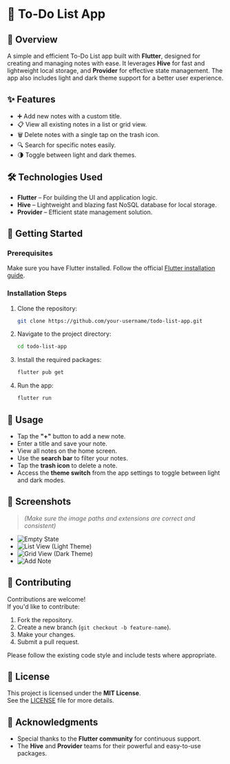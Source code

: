 # 📝 To-Do List App

## 📌 Overview
A simple and efficient To-Do List app built with **Flutter**, designed for creating and managing notes with ease. It leverages **Hive** for fast and lightweight local storage, and **Provider** for effective state management. The app also includes light and dark theme support for a better user experience.

## ✨ Features
- ➕ Add new notes with a custom title.
- 📋 View all existing notes in a list or grid view.
- 🗑️ Delete notes with a single tap on the trash icon.
- 🔍 Search for specific notes easily.
- 🌗 Toggle between light and dark themes.

## 🛠️ Technologies Used
- **Flutter** – For building the UI and application logic.
- **Hive** – Lightweight and blazing fast NoSQL database for local storage.
- **Provider** – Efficient state management solution.

## 🚀 Getting Started

### Prerequisites
Make sure you have Flutter installed. Follow the official [Flutter installation guide](https://flutter.dev/docs/get-started/install).

### Installation Steps
1. Clone the repository:
   ```bash
   git clone https://github.com/your-username/todo-list-app.git
   ```
2. Navigate to the project directory:
   ```bash
   cd todo-list-app
   ```
3. Install the required packages:
   ```bash
   flutter pub get
   ```
4. Run the app:
   ```bash
   flutter run
   ```

## 📱 Usage
- Tap the **"+"** button to add a new note.
- Enter a title and save your note.
- View all notes on the home screen.
- Use the **search bar** to filter your notes.
- Tap the **trash icon** to delete a note.
- Access the **theme switch** from the app settings to toggle between light and dark modes.

## 📸 Screenshots

> *(Make sure the image paths and extensions are correct and consistent)*

- ![Empty State](screenshots/empty_note.PNG)
- ![List View (Light Theme)](screenshots/light_mode.PNG)
- ![Grid View (Dark Theme)](screenshots/notes_grid_view.PNG)
- ![Add Note](screenshots/add_note_view.PNG)

## 🤝 Contributing
Contributions are welcome!  
If you'd like to contribute:
1. Fork the repository.
2. Create a new branch (`git checkout -b feature-name`).
3. Make your changes.
4. Submit a pull request.

Please follow the existing code style and include tests where appropriate.

## 📄 License
This project is licensed under the **MIT License**.  
See the [LICENSE](LICENSE) file for more details.

## 🙌 Acknowledgments
- Special thanks to the **Flutter community** for continuous support.
- The **Hive** and **Provider** teams for their powerful and easy-to-use packages.
